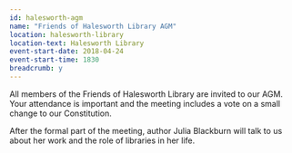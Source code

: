 ```yaml
---
id: halesworth-agm
name: "Friends of Halesworth Library AGM"
location: halesworth-library
location-text: Halesworth Library
event-start-date: 2018-04-24
event-start-time: 1830
breadcrumb: y
---
```


All members of the Friends of Halesworth Library are invited to our AGM. Your attendance is important and the meeting includes a vote on a small change to our Constitution.

After the formal part of the meeting, author Julia Blackburn will talk to us about her work and the role of libraries in her life.
